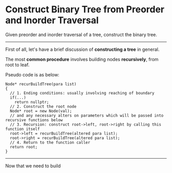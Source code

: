 # Construct Binary Tree from Preorder and Inorder Traversal


Given preorder and inorder traversal of a tree, construct the binary tree.



---


First of all, let's have a brief discussion of **constructing a tree** in general.

The most **common procedure** involves building nodes **recursively**, from root to leaf. 

Pseudo code is as below: 

```
Node* recurBuildTree(para list)
{
  // 1. Ending conditions: usually involving reaching of boundary
  if(...)
    return nullptr;
  // 2. Construct the root node
  Node* root = new Node(val);
  // and any necessary alters on parameters which will be passed into recursive functions below
  // 3. Recursion: construct root->left, root->right by calling this function itself
  root->left = recurBuildTree(altered para list);
  root->right = recurBuildTree(altered para list);
  // 4. Return to the function caller
  return root;
}
```



---

Now that we need to build 